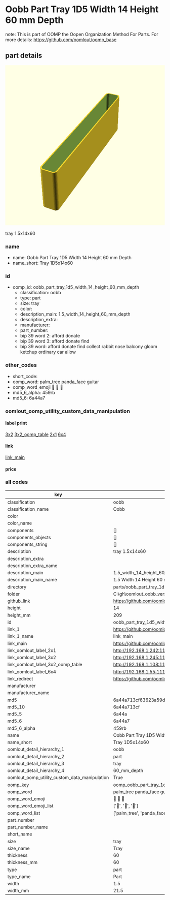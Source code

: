 # Oobb Part Tray 1D5 Width 14 Height 60 mm Depth  

note: This is part of OOMP the Oopen Organization Method For Parts. For more details: https://github.com/oomlout/oomp_base

##  part details
  

[![](3dpr.png)](3dpr.png)

tray 1.5x14x60



### name
* name: Oobb Part Tray 1D5 Width 14 Height 60 mm Depth
* name_short: Tray 1D5x14x60 
### id
* oomp_id: oobb_part_tray_1d5_width_14_height_60_mm_depth
  * classification: oobb
  * type: part
  * size: tray
  * color: 
  * description_main: 1.5_width_14_height_60_mm_depth
  * description_extra: 
  * manufacturer: 
  * part_number: 
  * bip 39 word 2: afford donate
  * bip 39 word 3: afford donate find
  * bip 39 word: afford donate find collect rabbit nose balcony gloom ketchup ordinary car allow

### other_codes
* short_code: 
* oomp_word: palm_tree panda_face guitar
* oomp_word_emoji :palm_tree: :panda_face: :guitar:
* md5_6_alpha: 459rb
* md5_6: 6a44a7






### oomlout_oomp_utility_custom_data_manipulation
#### label print
[3x2](http://192.168.1.245:1112/?label=oomp%20459rb)
[3x2_oomp_table](http://192.168.1.108:1112/?label=oomp%20459rb)
[2x1](http://192.168.1.242:1112/?label=oomp%20459rb)
[6x4](http://192.168.1.55:1112/?label=oomp%20459rb)    

#### link

[link_main](https://github.com/oomlout/oomlout_oobb_version_4_generated_parts/tree/main/navigation_oomp/oobb/part/tray/1.5_width_14_height_60_mm_depth/part)                              

#### price







### all codes 
| key | value |  
| --- | --- |  
| classification | oobb |  
| classification_name | Oobb |  
| color |  |  
| color_name |  |  
| components | [] |  
| components_objects | [] |  
| components_string | [] |  
| description | tray 1.5x14x60 |  
| description_extra |  |  
| description_extra_name |  |  
| description_main | 1.5_width_14_height_60_mm_depth |  
| description_main_name | 1.5 Width 14 Height 60 mm Depth |  
| directory | parts/oobb_part_tray_1d5_width_14_height_60_mm_depth |  
| folder | C:\gh\oomlout_oobb_version_4_generated_parts\parts\oobb_part_tray_1d5_width_14_height_60_mm_depth |  
| github_link | https://github.com/oomlout/oomlout_oomp_part_src/tree/main/parts/oobb_part_tray_1d5_width_14_height_60_mm_depth |  
| height | 14 |  
| height_mm | 209 |  
| id | oobb_part_tray_1d5_width_14_height_60_mm_depth |  
| link_1 | https://github.com/oomlout/oomlout_oobb_version_4_generated_parts/tree/main/navigation_oomp/oobb/part/tray/1.5_width_14_height_60_mm_depth/part |  
| link_1_name | link_main |  
| link_main | https://github.com/oomlout/oomlout_oobb_version_4_generated_parts/tree/main/navigation_oomp/oobb/part/tray/1.5_width_14_height_60_mm_depth/part |  
| link_oomlout_label_2x1 | http://192.168.1.242:1112/?label=oomp%20459rb |  
| link_oomlout_label_3x2 | http://192.168.1.245:1112/?label=oomp%20459rb |  
| link_oomlout_label_3x2_oomp_table | http://192.168.1.108:1112/?label=oomp%20459rb |  
| link_oomlout_label_6x4 | http://192.168.1.55:1112/?label=oomp%20459rb |  
| link_redirect | https://github.com/oomlout/oomlout_oobb_version_4_generated_parts/tree/main/parts/oobb_tray_1d5_14_60 |  
| manufacturer |  |  
| manufacturer_name |  |  
| md5 | 6a44a713cf63623a59d812d8ad504023 |  
| md5_10 | 6a44a713cf |  
| md5_5 | 6a44a |  
| md5_6 | 6a44a7 |  
| md5_6_alpha | 459rb |  
| name | Oobb Part Tray 1D5 Width 14 Height 60 mm Depth |  
| name_short | Tray 1D5x14x60  |  
| oomlout_detail_hierarchy_1 | oobb |  
| oomlout_detail_hierarchy_2 | part |  
| oomlout_detail_hierarchy_3 | tray |  
| oomlout_detail_hierarchy_4 | 60_mm_depth |  
| oomlout_oomp_utility_custom_data_manipulation | True |  
| oomp_key | oomp_oobb_part_tray_1d5_width_14_height_60_mm_depth |  
| oomp_word | palm_tree panda_face guitar |  
| oomp_word_emoji | :palm_tree: :panda_face: :guitar: |  
| oomp_word_emoji_list | [':palm_tree:', ':panda_face:', ':guitar:'] |  
| oomp_word_list | ['palm_tree', 'panda_face', 'guitar'] |  
| part_number |  |  
| part_number_name |  |  
| short_name |  |  
| size | tray |  
| size_name | Tray |  
| thickness | 60 |  
| thickness_mm | 60 |  
| type | part |  
| type_name | Part |  
| width | 1.5 |  
| width_mm | 21.5 |  
